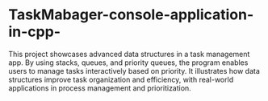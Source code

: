 # TaskMabager-console-application-in-cpp-
 This project showcases advanced data structures in a task management app. By using stacks, queues, and priority queues, the program enables users to manage tasks interactively based on priority. It illustrates how data structures improve task organization and efficiency, with real-world applications in process management and prioritization.
